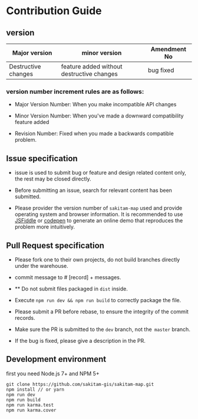 # Contribution Guide

## version

| Major version | minor version |  Amendment No |
| ------------- | -------------------------- | -------------------- |
| Destructive changes | feature added without destructive changes  | bug fixed |

### version number increment rules are as follows:

- Major Version Number: When you make incompatible API changes

- Minor Version Number: When you've made a downward compatibility feature added

- Revision Number: Fixed when you made a backwards compatible problem.

## Issue specification

- issue is used to submit bug or feature and design related content only, the rest may be closed directly.

- Before submitting an issue, search for relevant content has been submitted.

- Please provider the version number of ``sakitam-map`` used and provide operating system and browser information. 
  It is recommended to use [JSFiddle](https://jsfiddle.net/) or [codepen](https://codepen.io/) to generate an online 
  demo that reproduces the problem more intuitively.

## Pull Request specification

- Please fork one to their own projects, do not build branches directly under the warehouse.

- commit message to # [record] + messages.

- ** Do not submit files packaged in `dist` inside.

- Execute `npm run dev && npm run build` to correctly package the file.

- Please submit a PR before rebase, to ensure the integrity of the commit records.

- Make sure the PR is submitted to the `dev` branch, not the` master` branch.

- If the bug is fixed, please give a description in the PR.


## Development environment

first you need Node.js 7+ and NPM 5+

```shell
git clone https://github.com/sakitam-gis/sakitam-map.git
npm install // or yarn
npm run dev
npm run build
npm run karma.test
npm run karma.cover
```
